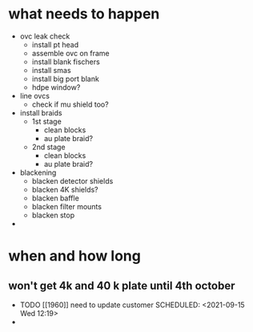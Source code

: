 # what needs to happen
- ovc leak check
	- install pt head
	- assemble ovc on frame
	- install blank fischers
	- install smas
	- install big port blank
	- hdpe window?
- line ovcs
	- check if mu shield too?
- install braids
	- 1st stage
		- clean blocks
		- au plate braid?
	- 2nd stage
		- clean blocks
		- au plate braid?
- blackening
	- blacken detector shields
	- blacken 4K shields?
	- blacken baffle
	- blacken filter mounts
	- blacken stop
-
# when and how long

won't get 4k and 40 k plate until 4th october
-
- TODO [[1960]] need to update customer
  SCHEDULED: <2021-09-15 Wed 12:19>
-
